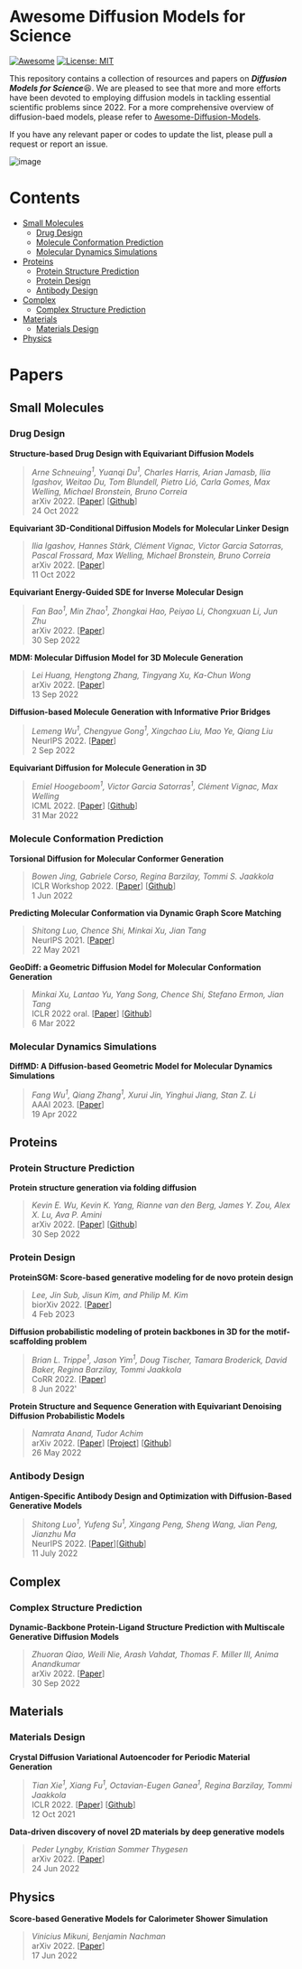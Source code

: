 # Awesome Diffusion Models for Science
[![Awesome](https://cdn.rawgit.com/sindresorhus/awesome/d7305f38d29fed78fa85652e3a63e154dd8e8829/media/badge.svg)]([https://github.com/hee9joon/Awesome-Diffusion-Models](https://github.com/smiles724/Awesome-Diffusion-Models-in-Molecules)) 
[![License: MIT](https://img.shields.io/badge/License-MIT-green.svg)](https://opensource.org/licenses/MIT)

This repository contains a collection of resources and papers on ***Diffusion Models for Science***😆. We are pleased to see that more and more efforts have been devoted to employing diffusion models in tackling essential scientific problems since 2022. For a more comprehensive overview of diffusion-baed models, please refer to [Awesome-Diffusion-Models](https://github.com/heejkoo/Awesome-Diffusion-Models). 

If you have any relevant paper or codes to update the list, please pull a request or report an issue. 

![image](https://user-images.githubusercontent.com/39299863/200123000-885b05d3-636b-4dc2-886f-86d348ee9eef.png)


# Contents
- [Small Molecules](#small-molecules)
  - [Drug Design](#drug-design)
  - [Molecule Conformation Prediction](#molecule-conformation-prediction)
  - [Molecular Dynamics Simulations](#molecular-dynamics-simulations)
- [Proteins](#proteins)
  - [Protein Structure Prediction](#protein-structure-prediction)
  - [Protein Design](#protein-design)
  - [Antibody Design](#antibody-design)
- [Complex](#complex)
  - [Complex Structure Prediction](#complex-structure-prediction)
- [Materials](#materials)
  - [Materials Design](#materials-design)
- [Physics](#physics)


# Papers
## Small Molecules 
### Drug Design

**Structure-based Drug Design with Equivariant Diffusion Models**      
> *Arne Schneuing<sup>1</sup>, Yuanqi Du<sup>1</sup>, Charles Harris, Arian Jamasb, Ilia Igashov, Weitao Du, Tom Blundell, Pietro Lió, Carla Gomes, Max Welling, Michael Bronstein, Bruno Correia* \
> arXiv 2022. [[Paper](https://arxiv.org/abs/2210.13695)] [[Github](https://github.com/arneschneuing/DiffSBDD)]\
> 24 Oct 2022

**Equivariant 3D-Conditional Diffusion Models for Molecular Linker Design**   
> *Ilia Igashov, Hannes Stärk, Clément Vignac, Victor Garcia Satorras, Pascal Frossard, Max Welling, Michael Bronstein, Bruno Correia* \
> arXiv 2022. [[Paper](https://arxiv.org/abs/2210.05274)] \
> 11 Oct 2022

**Equivariant Energy-Guided SDE for Inverse Molecular Design**  
> *Fan Bao<sup>1</sup>, Min Zhao<sup>1</sup>, Zhongkai Hao, Peiyao Li, Chongxuan Li, Jun Zhu* \
> arXiv 2022. [[Paper](https://arxiv.org/abs/2209.15408)] \
> 30 Sep 2022

**MDM: Molecular Diffusion Model for 3D Molecule Generation**  
> *Lei Huang, Hengtong Zhang, Tingyang Xu, Ka-Chun Wong* \
> arXiv 2022. [[Paper](https://arxiv.org/abs/2209.05710)] \
> 13 Sep 2022

**Diffusion-based Molecule Generation with Informative Prior Bridges**    
> *Lemeng Wu<sup>1</sup>, Chengyue Gong<sup>1</sup>, Xingchao Liu, Mao Ye, Qiang Liu* \
> NeurIPS 2022. [[Paper](https://arxiv.org/abs/2209.00865)] \
> 2 Sep 2022

**Equivariant Diffusion for Molecule Generation in 3D**  
> *Emiel Hoogeboom<sup>1</sup>, Victor Garcia Satorras<sup>1</sup>, Clément Vignac, Max Welling* \
> ICML 2022. [[Paper](https://arxiv.org/abs/2203.17003)] [[Github](https://github.com/ehoogeboom/e3_diffusion_for_molecules)] \
> 31 Mar 2022


### Molecule Conformation Prediction

**Torsional Diffusion for Molecular Conformer Generation**   
> *Bowen Jing, Gabriele Corso, Regina Barzilay, Tommi S. Jaakkola* \
> ICLR Workshop 2022. [[Paper](https://arxiv.org/abs/2206.01729)] [[Github](https://github.com/gcorso/torsional-diffusion)] \
> 1 Jun 2022

**Predicting Molecular Conformation via Dynamic Graph Score Matching**    
> *Shitong Luo, Chence Shi, Minkai Xu, Jian Tang* \
> NeurIPS 2021. [[Paper](https://proceedings.neurips.cc/paper/2021/hash/a45a1d12ee0fb7f1f872ab91da18f899-Abstract.html)] \
> 22 May 2021

**GeoDiff: a Geometric Diffusion Model for Molecular Conformation Generation**  
> *Minkai Xu, Lantao Yu, Yang Song, Chence Shi, Stefano Ermon, Jian Tang* \
> ICLR 2022 oral. [[Paper](https://arxiv.org/abs/2203.02923)] [[Github](https://github.com/MinkaiXu/GeoDiff)] \
> 6 Mar 2022

### Molecular Dynamics Simulations

**DiffMD: A Diffusion-based Geometric Model for Molecular Dynamics Simulations** 
> *Fang Wu<sup>1</sup>, Qiang Zhang<sup>1</sup>, Xurui Jin, Yinghui Jiang, Stan Z. Li* \
> AAAI 2023. [[Paper](https://arxiv.org/abs/2204.08672)] \
> 19 Apr 2022

## Proteins
### Protein Structure Prediction

**Protein structure generation via folding diffusion** 
> *Kevin E. Wu, Kevin K. Yang, Rianne van den Berg, James Y. Zou, Alex X. Lu, Ava P. Amini* \
> arXiv 2022. [[Paper](https://arxiv.org/abs/2209.15611)] [[Github](https://github.com/microsoft/foldingdiff)] \
> 30 Sep 2022

### Protein Design

<!-- **Protein Sequence and Structure Co-Design with Equivariant Translation** 
> *Chence Shi, Chuanrui Wang, Jiarui Lu, Bozitao Zhong, Jian Tang* \
> arXiv 2022. [[Paper](https://arxiv.org/abs/2210.08761)] \
> 17 Oct 2022 -->

**ProteinSGM: Score-based generative modeling for de novo protein design** 
> *Lee, Jin Sub, Jisun Kim, and Philip M. Kim* \
> biorXiv 2022. [[Paper](https://www.biorxiv.org/content/10.1101/2022.07.13.499967v2.abstract)] \
> 4 Feb 2023


**Diffusion probabilistic modeling of protein backbones in 3D for the motif-scaffolding problem** 
> *Brian L. Trippe<sup>1</sup>, Jason Yim<sup>1</sup>, Doug Tischer, Tamara Broderick, David Baker, Regina Barzilay, Tommi Jaakkola* \
> CoRR 2022. [[Paper](https://arxiv.org/abs/2206.04119)] \
> 8 Jun 2022'

**Protein Structure and Sequence Generation with Equivariant Denoising Diffusion Probabilistic Models** 
> *Namrata Anand, Tudor Achim* \
> arXiv 2022. [[Paper](https://arxiv.org/abs/2205.15019)] [[Project](https://nanand2.github.io/proteins/)] [[Github](https://github.com/lucidrains/ddpm-ipa-protein-generation)] \
> 26 May 2022

### Antibody Design 

**Antigen-Specific Antibody Design and Optimization with Diffusion-Based Generative Models** 
> *Shitong Luo<sup>1</sup>, Yufeng Su<sup>1</sup>, Xingang Peng, Sheng Wang, Jian Peng, Jianzhu Ma* \
> NeurIPS 2022. [[Paper](https://www.biorxiv.org/content/10.1101/2022.07.10.499510v1)][[Github](https://github.com/luost26/diffab)] \
> 11 July 2022

## Complex 
### Complex Structure Prediction

**Dynamic-Backbone Protein-Ligand Structure Prediction with Multiscale Generative Diffusion Models** 
> *Zhuoran Qiao, Weili Nie, Arash Vahdat, Thomas F. Miller III, Anima Anandkumar* \
> arXiv 2022. [[Paper](https://arxiv.org/abs/2209.15171)] \
> 30 Sep 2022

## Materials
### Materials Design

**Crystal Diffusion Variational Autoencoder for Periodic Material Generation** 
> *Tian Xie<sup>1</sup>, Xiang Fu<sup>1</sup>, Octavian-Eugen Ganea<sup>1</sup>, Regina Barzilay, Tommi Jaakkola*\
> ICLR 2022. [[Paper](https://arxiv.org/abs/2110.06197)] [[Github](https://github.com/txie-93/cdvae)] \
> 12 Oct 2021

**Data-driven discovery of novel 2D materials by deep generative models** 
> *Peder Lyngby, Kristian Sommer Thygesen* \
> arXiv 2022. [[Paper](https://arxiv.org/abs/2206.12159)] \
> 24 Jun 2022


## Physics 

**Score-based Generative Models for Calorimeter Shower Simulation** 
> *Vinicius Mikuni, Benjamin Nachman* \
> arXiv 2022. [[Paper](https://arxiv.org/abs/2206.11898)] \
> 17 Jun 2022




